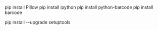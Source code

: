 pip install Pillow
pip install ipython
pip install python-barcode
pip install barcode

pip install --upgrade setuptools